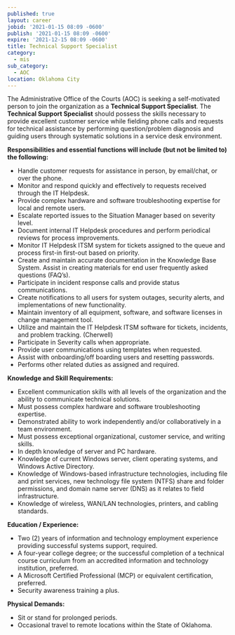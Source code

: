 ```yaml
---
published: true
layout: career
jobid: '2021-01-15 08:09 -0600'
publish: '2021-01-15 08:09 -0600'
expire: '2021-12-15 08:09 -0600'
title: Technical Support Specialist
category:
  - mis
sub_category:
  - AOC
location: Oklahoma City
---
```

The Administrative Office of the Courts (AOC) is seeking a self-motivated person to join the organization as a **Technical Support Specialist**.  The **Technical Support Specialist** should possess the skills necessary to provide excellent customer service while fielding phone calls and requests for technical assistance by performing question/problem diagnosis and guiding users through systematic solutions in a service desk environment.  

**Responsibilities and essential functions will include (but not be limited to) the following:**
- Handle customer requests for assistance in person, by email/chat, or over the phone.
- Monitor and respond quickly and effectively to requests received through the IT Helpdesk. 
- Provide complex hardware and software troubleshooting expertise for local and remote users.
- Escalate reported issues to the Situation Manager based on severity level.
- Document internal IT Helpdesk procedures and perform periodical reviews for process improvements.
- Monitor IT Helpdesk ITSM system for tickets assigned to the queue and process first-in first-out based on priority.   
- Create and maintain accurate documentation in the Knowledge Base System.  Assist in creating materials for end user frequently asked questions (FAQ’s). 
- Participate in incident response calls and provide status communications.
- Create notifications to all users for system outages, security alerts, and implementations of new functionality.
- Maintain inventory of all equipment, software, and software licenses in change management tool.
- Utilize and maintain the IT Helpdesk ITSM software for tickets, incidents, and problem tracking.  (Cherwell)
- Participate in Severity calls when appropriate.
- Provide user communications using templates when requested.
- Assist with onboarding/off boarding users and resetting passwords.
- Performs other related duties as assigned and required.


**Knowledge and Skill Requirements:**
- Excellent communication skills with all levels of the organization and the ability to communicate technical solutions.
- Must possess complex hardware and software troubleshooting expertise.
- Demonstrated ability to work independently and/or collaboratively in a team environment.
- Must possess exceptional organizational, customer service, and writing skills.
- In depth knowledge of server and PC hardware.
- Knowledge of current Windows server, client operating systems, and Windows Active Directory.
- Knowledge of Windows-based infrastructure technologies, including file and print services, new technology file system (NTFS) share and folder permissions, and domain name server (DNS) as it relates to field infrastructure.
- Knowledge of wireless, WAN/LAN technologies, printers, and cabling standards.

**Education / Experience:**
- Two (2) years of information and technology employment experience providing successful systems support, required.
- A four-year college degree; or the successful completion of a technical course curriculum from an accredited information and technology institution, preferred.
- A Microsoft Certified Professional (MCP) or equivalent certification, preferred.
- Security awareness training a plus.

**Physical Demands:**
- Sit or stand for prolonged periods.
- Occasional travel to remote locations within the State of Oklahoma.
